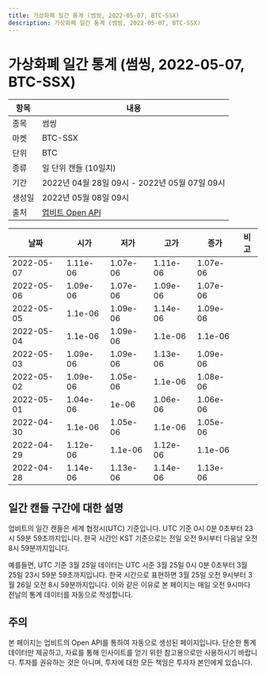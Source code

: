 ```yaml
---
title: 가상화폐 일간 통계 (썸씽, 2022-05-07, BTC-SSX)
description: 가상화폐 일간 통계 (썸씽, 2022-05-07, BTC-SSX)
---
```



가상화폐 일간 통계 (썸씽, 2022-05-07, BTC-SSX)
===

|항목|내용|
|--|--|
|종목|썸씽|
|마켓|BTC-SSX|
|단위|BTC|
|종류|일 단위 캔들 (10일치)|
|기간|2022년 04월 28일 09시 - 2022년 05월 07일 09시|
|생성일|2022년 05월 08일 09시|
|출처|[업비트 Open API](https://docs.upbit.com)|


|날짜|시가|저가|고가|종가|비고|
|--|--|--|--|--|--|
|2022-05-07|1.11e-06|1.07e-06|1.11e-06|1.07e-06|    |
|2022-05-06|1.09e-06|1.07e-06|1.09e-06|1.07e-06|    |
|2022-05-05|1.1e-06|1.09e-06|1.14e-06|1.09e-06|    |
|2022-05-04|1.1e-06|1.09e-06|1.1e-06|1.1e-06|    |
|2022-05-03|1.09e-06|1.09e-06|1.13e-06|1.09e-06|    |
|2022-05-02|1.09e-06|1.05e-06|1.1e-06|1.08e-06|    |
|2022-05-01|1.04e-06|1e-06|1.06e-06|1.06e-06|    |
|2022-04-30|1.1e-06|1.05e-06|1.1e-06|1.05e-06|    |
|2022-04-29|1.12e-06|1.1e-06|1.12e-06|1.1e-06|    |
|2022-04-28|1.14e-06|1.13e-06|1.14e-06|1.13e-06|    |


일간 캔들 구간에 대한 설명
---


업비트의 일간 캔들은 세계 협정시(UTC) 기준입니다. 
UTC 기준 0시 0분 0초부터 23시 59분 59초까지입니다. 
한국 시간인 KST 기준으로는 전일 오전 9시부터 다음날 오전 8시 59분까지입니다. 


예를들면, UTC 기준 3월 25일 데이터는 UTC 시준 3월 25일 0시 0분 0초부터 3월 25일 23시 59분 59초까지입니다. 
한국 시간으로 표현하면 3월 25일 오전 9시부터 3월 26일 오전 8시 59분까지입니다. 
이와 같은 이유로 본 페이지는 매일 오전 9시마다 전날의 통계 데이터를 자동으로 작성합니다. 


주의
---


본 페이지는 업비트의 Open API를 통하여 자동으로 생성된 페이지입니다. 
단순한 통계 데이터만 제공하고, 자료를 통해 인사이트를 얻기 위한 참고용으로만 사용하시기 바랍니다. 
투자를 권유하는 것은 아니며, 투자에 대한 모든 책임은 투자자 본인에게 있습니다. 
